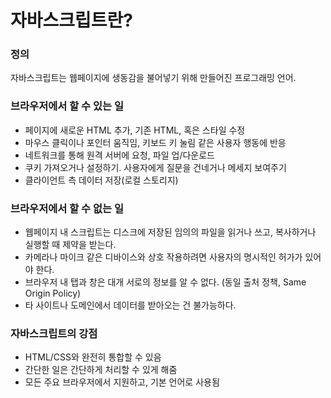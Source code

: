 # 자바스크립트란?

### 정의
자바스크립트는 웹페이지에 생동감을 불어넣기 위해 만들어진 프로그래밍 언어.

### 브라우저에서 할 수 있는 일
- 페이지에 새로운 HTML 추가, 기존 HTML, 혹은 스타일 수정
- 마우스 클릭이나 포인터 움직임, 키보드 키 눌림 같은 사용자 행동에 반응
- 네트워크를 통해 원격 서버에 요청, 파일 업/다운로드
- 쿠키 가져오거나 설정하기. 사용자에게 질문을 건네거나 메세지 보여주기
- 클라이언트 측 데이터 저장(로컬 스토리지)

### 브라우저에서 할 수 없는 일
- 웹페이지 내 스크립트는 디스크에 저장된 임의의 파일을 읽거나 쓰고, 복사하거나 실행할 때 제약을 받는다.
- 카메라나 마이크 같은 디바이스와 상호 작용하려면 사용자의 명시적인 허가가 있어야 한다.
- 브라우저 내 탭과 창은 대개 서로의 정보를 알 수 없다. (동일 출처 정책, Same Origin Policy)
-  타 사이트나 도메인에서 데이터를 받아오는 건 불가능하다.

### 자바스크립트의 강점
- HTML/CSS와 완전히 통합할 수 있음
- 간단한 일은 간단하게 처리할 수 있게 해줌
- 모든 주요 브라우저에서 지원하고, 기본 언어로 사용됨

